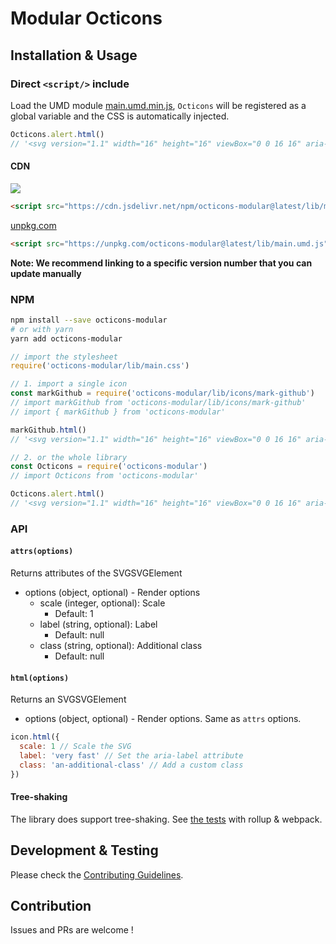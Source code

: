 # Modular Octicons
## Installation & Usage
### Direct `<script/>` include
Load the UMD module [main.umd.min.js](https://cdn.jsdelivr.net/npm/octicons-modular@latest/lib/main.umd.min.js), `Octicons` will be registered as a global variable and the CSS is automatically injected.
```js
Octicons.alert.html()
// '<svg version="1.1" width="16" height="16" viewBox="0 0 16 16" aria-hidden="true" class="octicon octicon-alert"><path fill-rule="evenodd" d="M8.865 1.52c-.18-.31-.51-.5-.87-.5s-.69.19-.87.5L.275 13.5c-.18.31-.18.69 0 1 .19.31.52.5.87.5h13.7c.36 0 .69-.19.86-.5.17-.31.18-.69.01-1L8.865 1.52zM8.995 13h-2v-2h2v2zm0-3h-2V6h2v4z"></path></svg>'
```
#### CDN
[![](https://data.jsdelivr.com/v1/package/npm/octicons-modular/badge)](https://www.jsdelivr.com/package/npm/octicons-modular)
```html
<script src="https://cdn.jsdelivr.net/npm/octicons-modular@latest/lib/main.umd.min.js"></script>
```

[unpkg.com](https://unpkg.com/octicons-modular)
```html
<script src="https://unpkg.com/octicons-modular@latest/lib/main.umd.js"></script>
```
**Note: We recommend linking to a specific version number that you can update manually**


### NPM
```bash
npm install --save octicons-modular
# or with yarn
yarn add octicons-modular
```

```js
// import the stylesheet
require('octicons-modular/lib/main.css')

// 1. import a single icon
const markGithub = require('octicons-modular/lib/icons/mark-github')
// import markGithub from 'octicons-modular/lib/icons/mark-github'
// import { markGithub } from 'octicons-modular'

markGithub.html()
// '<svg version="1.1" width="16" height="16" viewBox="0 0 16 16" aria-hidden="true" class="octicon octicon-mark-github"><path fill-rule="evenodd" d="M8 0C3.58 0 0 3.58 0 8c0 3.54 2.29 6.53 5.47 7.59.4.07.55-.17.55-.38 0-.19-.01-.82-.01-1.49-2.01.37-2.53-.49-2.69-.94-.09-.23-.48-.94-.82-1.13-.28-.15-.68-.52-.01-.53.63-.01 1.08.58 1.23.82.72 1.21 1.87.87 2.33.66.07-.52.28-.87.51-1.07-1.78-.2-3.64-.89-3.64-3.95 0-.87.31-1.59.82-2.15-.08-.2-.36-1.02.08-2.12 0 0 .67-.21 2.2.82.64-.18 1.32-.27 2-.27.68 0 1.36.09 2 .27 1.53-1.04 2.2-.82 2.2-.82.44 1.1.16 1.92.08 2.12.51.56.82 1.27.82 2.15 0 3.07-1.87 3.75-3.65 3.95.29.25.54.73.54 1.48 0 1.07-.01 1.93-.01 2.2 0 .21.15.46.55.38A8.013 8.013 0 0 0 16 8c0-4.42-3.58-8-8-8z"></path></svg>'

// 2. or the whole library
const Octicons = require('octicons-modular')
// import Octicons from 'octicons-modular'

Octicons.alert.html()
// '<svg version="1.1" width="16" height="16" viewBox="0 0 16 16" aria-hidden="true" class="octicon octicon-alert"><path fill-rule="evenodd" d="M8.893 1.5c-.183-.31-.52-.5-.887-.5s-.703.19-.886.5L.138 13.499a.98.98 0 0 0 0 1.001c.193.31.53.501.886.501h13.964c.367 0 .704-.19.877-.5a1.03 1.03 0 0 0 .01-1.002L8.893 1.5zm.133 11.497H6.987v-2.003h2.039v2.003zm0-3.004H6.987V5.987h2.039v4.006z"></path></svg>'
```

### API
#### `attrs(options)`
Returns attributes of the SVGSVGElement

+ options (object, optional) - Render options
    + scale (integer, optional): Scale
        + Default: 1
    + label (string, optional): Label
        + Default: null
    + class (string, optional): Additional class
        + Default: null

#### `html(options)`
Returns an SVGSVGElement

+ options (object, optional) - Render options. Same as `attrs` options.

```js
icon.html({
  scale: 1 // Scale the SVG
  label: 'very fast' // Set the aria-label attribute
  class: 'an-additional-class' // Add a custom class
})
```

#### Tree-shaking
The library does support tree-shaking. See [the tests](test/tree-shaking) with rollup & webpack.

## Development & Testing
Please check the [Contributing Guidelines](https://github.com/hiendv/octicons-modular/blob/master/CONTRIBUTING.md).

## Contribution
Issues and PRs are welcome !
